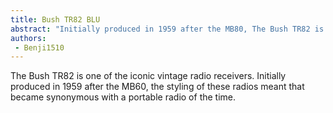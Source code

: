 ```yaml
---
title: Bush TR82 BLU
abstract: "Initially produced in 1959 after the MB80, The Bush TR82 is one of the iconic vintage radio receivers." 
authors:
 - Benji1510
---
```


The Bush TR82 is one of the iconic vintage radio receivers. Initially produced in 1959 after the MB60, the styling of these radios meant that became synonymous with a portable radio of the time.
